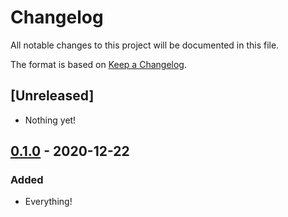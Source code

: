 # Changelog

All notable changes to this project will be documented in this file.

The format is based on [Keep a
Changelog](https://keepachangelog.com/en/1.0.0/).

## [Unreleased]

- Nothing yet!

## [0.1.0] - 2020-12-22

### Added

- Everything!

[0.1.0]: https://github.com/nickjj/docker-rails-example/releases/tag/0.1.0
